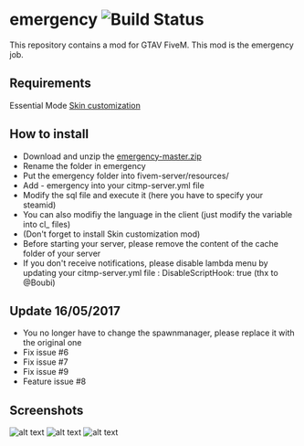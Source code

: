 emergency ![Build Status](https://img.shields.io/badge/status-stable-brightgreen.svg)
============

This repository contains a mod for GTAV FiveM. This mod is the emergency job.

Requirements
------------

Essential Mode
[Skin customization](https://forum.fivem.net/t/release-skin-customization-v1-0/16491)

How to install
--------------

- Download and unzip the [emergency-master.zip](https://github.com/Jyben/emergency/archive/master.zip)
- Rename the folder in emergency
- Put the emergency folder into fivem-server/resources/
- Add - emergency into your citmp-server.yml file
- Modify the sql file and execute it (here you have to specify your steamid)
- You can also modifiy the language in the client (just modify the variable into cl_ files)
- (Don't forget to install Skin customization mod)
- Before starting your server, please remove the content of the cache folder of your server
- If you don't receive notifications, please disable lambda menu by updating your citmp-server.yml file : DisableScriptHook: true (thx to @Boubi)

Update 16/05/2017
------

- You no longer have to change the spawnmanager, please replace it with the original one
- Fix issue #6
- Fix issue #7
- Fix issue #9
- Feature issue #8

Screenshots
-----------

![alt text](https://img15.hostingpics.net/pics/937779201705131826411.jpg)
![alt text](https://img15.hostingpics.net/pics/351974201705131827033.jpg) ![alt text](https://img15.hostingpics.net/pics/516074201705131827031.jpg)
